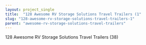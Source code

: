 ```yaml
---
layout: project_single
title:  "128 Awesome RV Storage Solutions Travel Trailers (1"
slug: "128-awesome-rv-storage-solutions-travel-trailers-1"
parent: "awesome-rv-storage-solutions-travel-trailers"
---
```

128 Awesome RV Storage Solutions Travel Trailers (38)